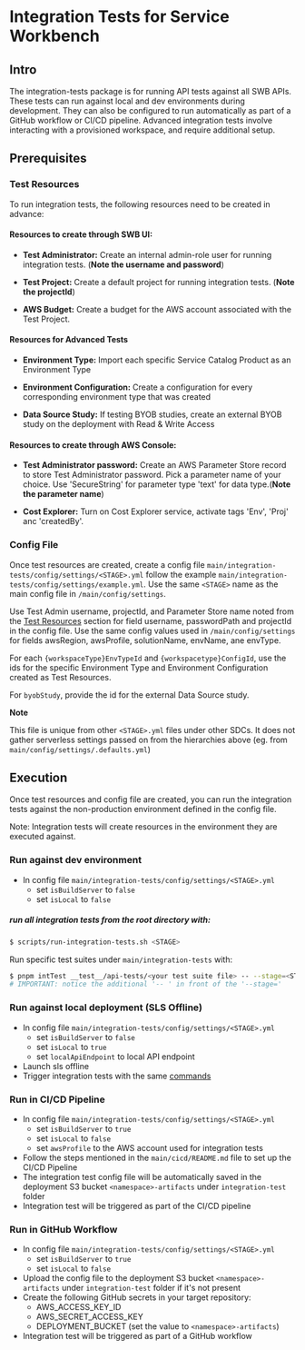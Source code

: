 # Integration Tests for Service Workbench

## Intro

The integration-tests package is for running API tests against all SWB APIs.
These tests can run against local and dev environments during development.
They can also be configured to run automatically as part of a GitHub workflow or CI/CD pipeline.
Advanced integration tests involve interacting with a provisioned workspace, and require additional setup.

## Prerequisites

### Test Resources

To run integration tests, the following resources need to be created in advance:

#### Resources to create through SWB UI:

- **Test Administrator:** Create an internal admin-role user for running integration tests. (**Note the username and password**)

- **Test Project:** Create a default project for running integration tests. (**Note the projectId**)

- **AWS Budget:** Create a budget for the AWS account associated with the Test Project.

#### Resources for Advanced Tests

- **Environment Type:** Import each specific Service Catalog Product as an Environment Type

- **Environment Configuration:** Create a configuration for every corresponding environment type that was created

- **Data Source Study:** If testing BYOB studies, create an external BYOB study on the deployment with Read & Write Access

#### Resources to create through AWS Console:

- **Test Administrator password:** Create an AWS Parameter Store record to store Test Administrator password. Pick a parameter name of your choice. Use 'SecureString' for parameter type 'text' for data type.(**Note the parameter name**)

- **Cost Explorer:** Turn on Cost Explorer service, activate tags 'Env', 'Proj' anc 'createdBy'.

### Config File

Once test resources are created, create a config file `main/integration-tests/config/settings/<STAGE>.yml` follow the example `main/integration-tests/config/settings/example.yml`.
Use the same `<STAGE>` name as the main config file in `/main/config/settings`.

Use Test Admin username, projectId, and Parameter Store name noted from the [Test Resources](#test-resources) section for field username, passwordPath and projectId in the config file.
Use the same config values used in `/main/config/settings` for fields awsRegion, awsProfile, solutionName, envName, ane envType.

For each `{workspaceType}EnvTypeId` and `{workspacetype}ConfigId`, use the ids for the specific Environment Type and Environment Configuration created as Test Resources.

For `byobStudy`, provide the id for the external Data Source study.

**Note**

This file is unique from other `<STAGE>.yml` files under other SDCs. It does not gather serverless settings passed on from the hierarchies above (eg. from `main/config/settings/.defaults.yml`)

## Execution

Once test resources and config file are created, you can run the integration tests against the non-production environment defined in the config file.

Note: Integration tests will create resources in the environment they are executed against.

### Run against dev environment

- In config file `main/integration-tests/config/settings/<STAGE>.yml`
  - set `isBuildServer` to `false`
  - set `isLocal` to `false`

##### run all integration tests from the root directory with:

```bash
$ scripts/run-integration-tests.sh <STAGE>
```

Run specific test suites under `main/integration-tests` with:

```bash
$ pnpm intTest __test__/api-tests/<your test suite file> -- --stage=<STAGE>
# IMPORTANT: notice the additional '-- ' in front of the '--stage='
```

### Run against local deployment (SLS Offline)

- In config file `main/integration-tests/config/settings/<STAGE>.yml`
  - set `isBuildServer` to `false`
  - set `isLocal` to `true`
  - set `localApiEndpoint` to local API endpoint
- Launch sls offline
- Trigger integration tests with the same [commands](#run-all-integration-tests-from-the-root-directory-with)

### Run in CI/CD Pipeline

- In config file `main/integration-tests/config/settings/<STAGE>.yml`
  - set `isBuildServer` to `true`
  - set `isLocal` to `false`
  - set `awsProfile` to the AWS account used for integration tests
- Follow the steps mentioned in the `main/cicd/README.md` file to set up the CI/CD Pipeline
- The integration test config file will be automatically saved in the deployment S3 bucket `<namespace>-artifacts` under `integration-test` folder
- Integration test will be triggered as part of the CI/CD pipeline

### Run in GitHub Workflow

- In config file `main/integration-tests/config/settings/<STAGE>.yml`
  - set `isBuildServer` to `true`
  - set `isLocal` to `false`
- Upload the config file to the deployment S3 bucket `<namespace>-artifacts` under `integration-test` folder if it's not present
- Create the following GitHub secrets in your target repository:
  - AWS_ACCESS_KEY_ID
  - AWS_SECRET_ACCESS_KEY
  - DEPLOYMENT_BUCKET (set the value to `<namespace>-artifacts`)
- Integration test will be triggered as part of a GitHub workflow
